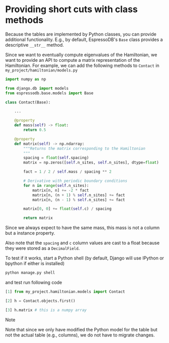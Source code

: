 # Providing short cuts with class methods

Because the tables are implemented by Python classes, you can provide additional functionality.
E.g., by default, EspressoDB's `Base` class provides a descriptive `__str__` method.

Since we want to eventually compute eigenvalues of the Hamiltonian, we want to provide an API to compute a matrix representation of the Hamiltonian.
For example, we can add the following methods to `Contact` in `my_project/hamiltonian/models.py`
```python
import numpy as np

from django.db import models
from espressodb.base.models import Base

class Contact(Base):

    ...

    @property
    def mass(self) -> float:
        return 0.5

    @property
    def matrix(self) -> np.ndarray:
        """Returns the matrix corresponding to the Hamiltonian
        """
        spacing = float(self.spacing)
        matrix = np.zeros([self.n_sites, self.n_sites], dtype=float)

        fact = 1 / 2 / self.mass / spacing ** 2

        # Derivative with periodic boundary conditions
        for n in range(self.n_sites):
            matrix[n, n] += -2 * fact
            matrix[n, (n + 1) % self.n_sites] += fact
            matrix[n, (n - 1) % self.n_sites] += fact

        matrix[0, 0] += float(self.c) / spacing

        return matrix
```
Since we always expect to have the same mass, this mass is not a column but a instance property.

Also note that the `spacing` and `c` column values are cast to a float because they were stored as a `DecimalField`.

To test if it works, start a Python shell (by default, Django will use IPython or bpython if either is installed)
```bash
python manage.py shell
```
and test run following code
```python
[1] from my_project.hamiltonian.models import Contact

[2] h = Contact.objects.first()

[3] h.matrix # this is a numpy array
```

<div class="admonition note">
<p class="admonition-title">Note</p>
<p>
    Note that since we only have modified the Python model for the table but not the actual table (e.g., columns), we do not have to migrate changes.
</p>
</div>
